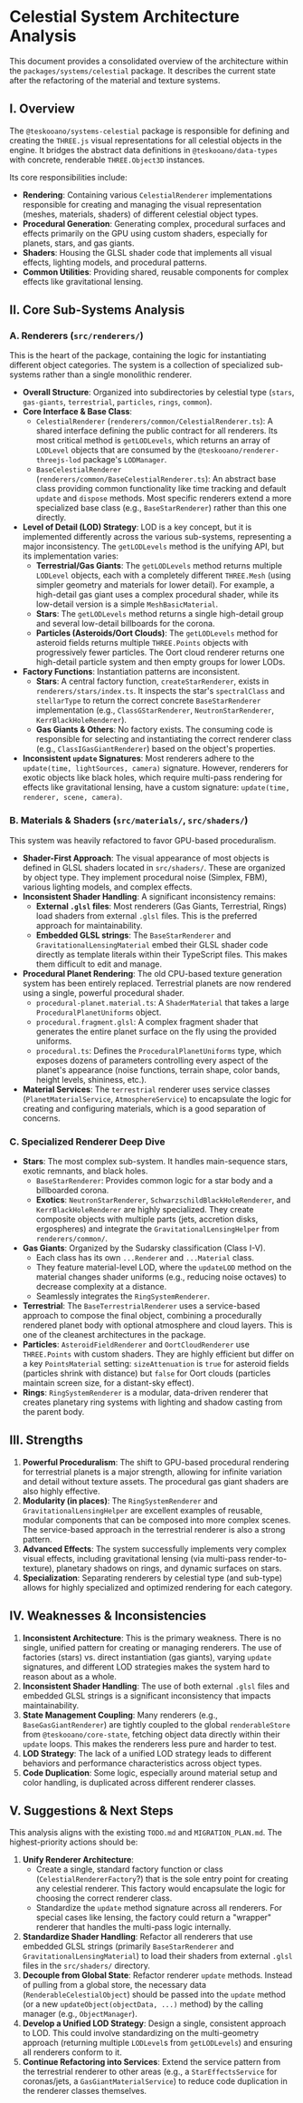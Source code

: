 # Celestial System Architecture Analysis

This document provides a consolidated overview of the architecture within the `packages/systems/celestial` package. It describes the current state after the refactoring of the material and texture systems.

## I. Overview

The `@teskooano/systems-celestial` package is responsible for defining and creating the `THREE.js` visual representations for all celestial objects in the engine. It bridges the abstract data definitions in `@teskooano/data-types` with concrete, renderable `THREE.Object3D` instances.

Its core responsibilities include:

- **Rendering**: Containing various `CelestialRenderer` implementations responsible for creating and managing the visual representation (meshes, materials, shaders) of different celestial object types.
- **Procedural Generation**: Generating complex, procedural surfaces and effects primarily on the GPU using custom shaders, especially for planets, stars, and gas giants.
- **Shaders**: Housing the GLSL shader code that implements all visual effects, lighting models, and procedural patterns.
- **Common Utilities**: Providing shared, reusable components for complex effects like gravitational lensing.

## II. Core Sub-Systems Analysis

### A. Renderers (`src/renderers/`)

This is the heart of the package, containing the logic for instantiating different object categories. The system is a collection of specialized sub-systems rather than a single monolithic renderer.

- **Overall Structure**: Organized into subdirectories by celestial type (`stars`, `gas-giants`, `terrestrial`, `particles`, `rings`, `common`).
- **Core Interface & Base Class**:
  - `CelestialRenderer` (`renderers/common/CelestialRenderer.ts`): A shared interface defining the public contract for all renderers. Its most critical method is `getLODLevels`, which returns an array of `LODLevel` objects that are consumed by the `@teskooano/renderer-threejs-lod` package's `LODManager`.
  - `BaseCelestialRenderer` (`renderers/common/BaseCelestialRenderer.ts`): An abstract base class providing common functionality like time tracking and default `update` and `dispose` methods. Most specific renderers extend a more specialized base class (e.g., `BaseStarRenderer`) rather than this one directly.
- **Level of Detail (LOD) Strategy**: LOD is a key concept, but it is implemented differently across the various sub-systems, representing a major inconsistency. The `getLODLevels` method is the unifying API, but its implementation varies:
  - **Terrestrial/Gas Giants**: The `getLODLevels` method returns multiple `LODLevel` objects, each with a completely different `THREE.Mesh` (using simpler geometry and materials for lower detail). For example, a high-detail gas giant uses a complex procedural shader, while its low-detail version is a simple `MeshBasicMaterial`.
  - **Stars**: The `getLODLevels` method returns a single high-detail group and several low-detail billboards for the corona.
  - **Particles (Asteroids/Oort Clouds)**: The `getLODLevels` method for asteroid fields returns multiple `THREE.Points` objects with progressively fewer particles. The Oort cloud renderer returns one high-detail particle system and then empty groups for lower LODs.
- **Factory Functions**: Instantiation patterns are inconsistent.
  - **Stars**: A central factory function, `createStarRenderer`, exists in `renderers/stars/index.ts`. It inspects the star's `spectralClass` and `stellarType` to return the correct concrete `BaseStarRenderer` implementation (e.g., `ClassGStarRenderer`, `NeutronStarRenderer`, `KerrBlackHoleRenderer`).
  - **Gas Giants & Others**: No factory exists. The consuming code is responsible for selecting and instantiating the correct renderer class (e.g., `ClassIGasGiantRenderer`) based on the object's properties.
- **Inconsistent `update` Signatures**: Most renderers adhere to the `update(time, lightSources, camera)` signature. However, renderers for exotic objects like black holes, which require multi-pass rendering for effects like gravitational lensing, have a custom signature: `update(time, renderer, scene, camera)`.

### B. Materials & Shaders (`src/materials/`, `src/shaders/`)

This system was heavily refactored to favor GPU-based proceduralism.

- **Shader-First Approach**: The visual appearance of most objects is defined in GLSL shaders located in `src/shaders/`. These are organized by object type. They implement procedural noise (Simplex, FBM), various lighting models, and complex effects.
- **Inconsistent Shader Handling**: A significant inconsistency remains:
  - **External `.glsl` files**: Most renderers (Gas Giants, Terrestrial, Rings) load shaders from external `.glsl` files. This is the preferred approach for maintainability.
  - **Embedded GLSL strings**: The `BaseStarRenderer` and `GravitationalLensingMaterial` embed their GLSL shader code directly as template literals within their TypeScript files. This makes them difficult to edit and manage.
- **Procedural Planet Rendering**: The old CPU-based texture generation system has been entirely replaced. Terrestrial planets are now rendered using a single, powerful procedural shader.
  - `procedural-planet.material.ts`: A `ShaderMaterial` that takes a large `ProceduralPlanetUniforms` object.
  - `procedural.fragment.glsl`: A complex fragment shader that generates the entire planet surface on the fly using the provided uniforms.
  - `procedural.ts`: Defines the `ProceduralPlanetUniforms` type, which exposes dozens of parameters controlling every aspect of the planet's appearance (noise functions, terrain shape, color bands, height levels, shininess, etc.).
- **Material Services**: The `terrestrial` renderer uses service classes (`PlanetMaterialService`, `AtmosphereService`) to encapsulate the logic for creating and configuring materials, which is a good separation of concerns.

### C. Specialized Renderer Deep Dive

- **Stars**: The most complex sub-system. It handles main-sequence stars, exotic remnants, and black holes.
  - `BaseStarRenderer`: Provides common logic for a star body and a billboarded corona.
  - **Exotics**: `NeutronStarRenderer`, `SchwarzschildBlackHoleRenderer`, and `KerrBlackHoleRenderer` are highly specialized. They create composite objects with multiple parts (jets, accretion disks, ergospheres) and integrate the `GravitationalLensingHelper` from `renderers/common/`.
- **Gas Giants**: Organized by the Sudarsky classification (Class I-V).
  - Each class has its own `...Renderer` and `...Material` class.
  - They feature material-level LOD, where the `updateLOD` method on the material changes shader uniforms (e.g., reducing noise octaves) to decrease complexity at a distance.
  - Seamlessly integrates the `RingSystemRenderer`.
- **Terrestrial**: The `BaseTerrestrialRenderer` uses a service-based approach to compose the final object, combining a procedurally rendered planet body with optional atmosphere and cloud layers. This is one of the cleanest architectures in the package.
- **Particles**: `AsteroidFieldRenderer` and `OortCloudRenderer` use `THREE.Points` with custom shaders. They are highly efficient but differ on a key `PointsMaterial` setting: `sizeAttenuation` is `true` for asteroid fields (particles shrink with distance) but `false` for Oort clouds (particles maintain screen size, for a distant-sky effect).
- **Rings**: `RingSystemRenderer` is a modular, data-driven renderer that creates planetary ring systems with lighting and shadow casting from the parent body.

## III. Strengths

1.  **Powerful Proceduralism**: The shift to GPU-based procedural rendering for terrestrial planets is a major strength, allowing for infinite variation and detail without texture assets. The procedural gas giant shaders are also highly effective.
2.  **Modularity (in places)**: The `RingSystemRenderer` and `GravitationalLensingHelper` are excellent examples of reusable, modular components that can be composed into more complex scenes. The service-based approach in the terrestrial renderer is also a strong pattern.
3.  **Advanced Effects**: The system successfully implements very complex visual effects, including gravitational lensing (via multi-pass render-to-texture), planetary shadows on rings, and dynamic surfaces on stars.
4.  **Specialization**: Separating renderers by celestial type (and sub-type) allows for highly specialized and optimized rendering for each category.

## IV. Weaknesses & Inconsistencies

1.  **Inconsistent Architecture**: This is the primary weakness. There is no single, unified pattern for creating or managing renderers. The use of factories (stars) vs. direct instantiation (gas giants), varying `update` signatures, and different LOD strategies makes the system hard to reason about as a whole.
2.  **Inconsistent Shader Handling**: The use of both external `.glsl` files and embedded GLSL strings is a significant inconsistency that impacts maintainability.
3.  **State Management Coupling**: Many renderers (e.g., `BaseGasGiantRenderer`) are tightly coupled to the global `renderableStore` from `@teskooano/core-state`, fetching object data directly within their `update` loops. This makes the renderers less pure and harder to test.
4.  **LOD Strategy**: The lack of a unified LOD strategy leads to different behaviors and performance characteristics across object types.
5.  **Code Duplication**: Some logic, especially around material setup and color handling, is duplicated across different renderer classes.

## V. Suggestions & Next Steps

This analysis aligns with the existing `TODO.md` and `MIGRATION_PLAN.md`. The highest-priority actions should be:

1.  **Unify Renderer Architecture**:
    - Create a single, standard factory function or class (`CelestialRendererFactory`?) that is the sole entry point for creating any celestial renderer. This factory would encapsulate the logic for choosing the correct renderer class.
    - Standardize the `update` method signature across all renderers. For special cases like lensing, the factory could return a "wrapper" renderer that handles the multi-pass logic internally.
2.  **Standardize Shader Handling**: Refactor all renderers that use embedded GLSL strings (primarily `BaseStarRenderer` and `GravitationalLensingMaterial`) to load their shaders from external `.glsl` files in the `src/shaders/` directory.
3.  **Decouple from Global State**: Refactor renderer `update` methods. Instead of pulling from a global store, the necessary data (`RenderableCelestialObject`) should be passed into the `update` method (or a new `updateObject(objectData, ...)` method) by the calling manager (e.g., `ObjectManager`).
4.  **Develop a Unified LOD Strategy**: Design a single, consistent approach to LOD. This could involve standardizing on the multi-geometry approach (returning multiple `LODLevel`s from `getLODLevels`) and ensuring all renderers conform to it.
5.  **Continue Refactoring into Services**: Extend the service pattern from the terrestrial renderer to other areas (e.g., a `StarEffectsService` for coronas/jets, a `GasGiantMaterialService`) to reduce code duplication in the renderer classes themselves.
